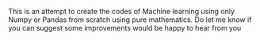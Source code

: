 This is an attempt to create the codes of Machine learning using only Numpy or Pandas from scratch using pure mathematics. Do let me know if you can suggest some improvements would be happy to hear from you
